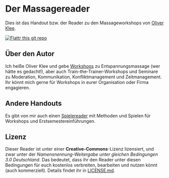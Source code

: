 # Der Massagereader

Dies ist das Handout bzw. der Reader zu den Massageworkshops von
[Oliver Klee](https://www.oliverklee.de/).

[![Flattr this git repo](https://button.flattr.com/flattr-badge-large.png)](https://flattr.com/submit/auto?fid=45y2xw&url=https%3A%2F%2Fgithub.com%2Foliverklee%2Fmassagereader)

## Über den Autor

Ich heiße Oliver Klee und gebe
[Workshops](https://www.oliverklee.de/workshops/workshops.html) zu
Entspannungsmassage (wer hätte es gedacht!), aber auch
Train-the-Trainer-Workshops und Seminare zu Moderation, Kommunikation,
Konfliktmanagement und Zeitmanagement. Ihr könnt mich gerne für Workshops in
eurer Organisation oder Firma engagieren.


## Andere Handouts

Es gibt von mir auch einen
[Spielereader](http://spielereader.org/) mit Methoden und Spielen für Workshops
und Erstsemestereinführungen.


## Lizenz

Dieser Reader ist unter einer **Creative-Commons**-Lizenz lizensiert, und zwar
unter der *Namensnennung-Weitergabe unter gleichen Bedingungen 3.0 Deutschland*.
Das bedeutet, dass ihr den Reader unter diesen Bedingungen für euch kostenlos
verbreiten, bearbeiten und nutzen könnt (auch kommerziell). Details findet ihr
in [LICENSE.md](LICENSE.md).
